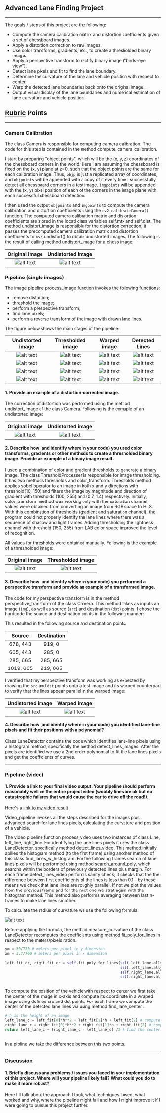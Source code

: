 ## Advanced Lane Finding Project

---

The goals / steps of this project are the following:

* Compute the camera calibration matrix and distortion coefficients given a set of chessboard images.
* Apply a distortion correction to raw images.
* Use color transforms, gradients, etc., to create a thresholded binary image.
* Apply a perspective transform to rectify binary image ("birds-eye view").
* Detect lane pixels and fit to find the lane boundary.
* Determine the curvature of the lane and vehicle position with respect to center.
* Warp the detected lane boundaries back onto the original image.
* Output visual display of the lane boundaries and numerical estimation of lane curvature and vehicle position.

[//]: # (Image References)

[image1]: ./output_images/original_calibration2.jpg "Original"
[image2]: ./output_images/undistort_calibration2.jpg "Undistorted"


[image11]: ./output_images/undistort_test3.jpg "Undistorted"
[image21]: ./output_images/undistort_straight_lines1.jpg "Undistorted"
[image31]: ./output_images/undistort_test1.jpg "Undistorted"
[image41]: ./output_images/undistort_test5.jpg "Undistorted"

[image12]: ./output_images/binary_test3.jpg
[image22]: ./output_images/binary_straight_lines1.jpg
[image32]: ./output_images/binary_test1.jpg
[image42]: ./output_images/binary_test5.jpg

[image13]: ./output_images/warped_test3.jpg
[image23]: ./output_images/warped_straight_lines1.jpg
[image33]: ./output_images/warped_test1.jpg
[image43]: ./output_images/warped_test5.jpg

[image14]: ./output_images/final_test3.jpg
[image24]: ./output_images/final_straight_lines1.jpg
[image34]: ./output_images/final_test1.jpg
[image44]: ./output_images/final_test5.jpg

[image3]: ./test_images/test4.jpg
[image4]: ./output_images/undistort_test4.jpg
[image5]: ./test_images/test6.jpg
[image6]: ./output_images/binary_test6.jpg
[image7]: ./output_images/undistort_straight_lines2.jpg
[image8]: ./output_images/warped_straight_lines2.jpg
[image9]: ./examples/formula.png 

[video1]: ./video_output/project_video.mp4 "Video"

## [Rubric](https://review.udacity.com/#!/rubrics/571/view) Points


---

### Camera Calibration

The class Camera is responsible for computing camera calibration. The code for this step is contained in the method compute_camera_calibration.

I start by preparing "object points", which will be the (x, y, z) coordinates of the chessboard corners in the world. Here I am assuming the chessboard is fixed on the (x, y) plane at z=0, such that the object points are the same for each calibration image.  Thus, `objp` is just a replicated array of coordinates, and `objpoints` will be appended with a copy of it every time I successfully detect all chessboard corners in a test image.  `imgpoints` will be appended with the (x, y) pixel position of each of the corners in the image plane with each successful chessboard detection.  

I then used the output `objpoints` and `imgpoints` to compute the camera calibration and distortion coefficients using the `cv2.calibrateCamera()` function.  The computed camera calibration matrix and distortion coefficients are stored in the locatl class variables self.mtx and self.dist. The method undistort_image is responsible for the distortion correction; it passes the precomputed camera calibration matrix and distortion coefficients to cv2.undistort() to obtain undistorted images. The following is the result of calling method undistort_image for a chess image:

Original image             |  Undistorted image
:-------------------------:|:-------------------------:
![alt text][image1]       |  ![alt text][image2]


### Pipeline (single images)

The image pipeline process_image function invokes the following functions:
* remove distortion;
* threshold the image;
* perform a prespective transform;
* find lane pixels;
* perform a reverse transform of the image with drawn lane lines.

The figure below shows the main stages of the pipeline:

Undistorted image          |  Thresholded image       |  Warped image          |  Detected Lines           
:-------------------------:|:------------------------:|:----------------------:|:-------------------------:
![alt text][image11]       |  ![alt text][image12]    |   ![alt text][image13] |  ![alt text][image14]     
![alt text][image21]       |  ![alt text][image22]    |   ![alt text][image23] |  ![alt text][image24]      
![alt text][image31]       |  ![alt text][image32]    |   ![alt text][image33] |  ![alt text][image34]     
![alt text][image41]       |  ![alt text][image42]    |   ![alt text][image43] |  ![alt text][image44]     

#### 1. Provide an example of a distortion-corrected image.

The correction of distortion was performed using the method undistort_image of the class Camera. Following is the exmaple of an undistorted image:

Original image             |  Undistorted image
:-------------------------:|:-------------------------:
![alt text][image3]       |  ![alt text][image4]

#### 2. Describe how (and identify where in your code) you used color transforms, gradients or other methods to create a thresholded binary image.  Provide an example of a binary image result.

I used a combination of color and gradient thresholds to generate a binary image. The class ThresholdProcesser is responsible for image thresholding. It has two methods thresholds and color_transform. Thresholds method applies sobel operator to an image in both x and y directions with threshold(10, 150) and filters the image by magnitude and direction of gradient with thresholds (100, 255)  and (0.7, 1.4) respectively. Initially, color_transform method was working only with the saturation channel; values were obtained from converting an image from RGB space to HLS. With this combination of thresholds (gradient and saturation channel), the program could not properly identify the lane lines where there was a sequence of shadow and light frames. Adding thresholding the lightness channel with threshold (150, 255) from LAB color space improved the level of recognition. 

All values for thresholds were obtained manually. Following is the example of a thresholded image:

Original image             |  Thresholded image
:-------------------------:|:-------------------------:
![alt text][image5]       |  ![alt text][image6]

#### 3. Describe how (and identify where in your code) you performed a perspective transform and provide an example of a transformed image.

The code for my perspective transform is in the method perspective_transform of the class Camera. This method takes as inputs an image (`img`), as well as source (`src`) and destination (`dst`) points. I chose the hardcode the source and destination points in the following manner:

This resulted in the following source and destination points:

| Source        | Destination   | 
|:-------------:|:-------------:| 
| 678, 443      | 919, 0        | 
| 605, 443      | 285, 0      |
| 285, 665      | 285, 665      |
| 1019, 665     | 919, 665      |

I verified that my perspective transform was working as expected by drawing the `src` and `dst` points onto a test image and its warped counterpart to verify that the lines appear parallel in the warped image:

Undistorted image          |  Warped image
:-------------------------:|:-------------------------:
![alt text][image7]       |  ![alt text][image8]

#### 4. Describe how (and identify where in your code) you identified lane-line pixels and fit their positions with a polynomial?

Class LaneDetector contains the code which identifies lane-line pixels using a histogram method, specifically the method detect_lines_images. After the pixels are identified we use a 2nd order polynomial to fit the lane lines pixels and get the coefficients of curves.

---

### Pipeline (video)

#### 1. Provide a link to your final video output.  Your pipeline should perform reasonably well on the entire project video (wobbly lines are ok but no catastrophic failures that would cause the car to drive off the road!).

Here's a [link to my video result](./project_video.mp4)

Video_pipeline invokes all the steps described for the images plus advanced search for lane lines pixels, calculating the curvature and position of a vehicle.

The video pipeline function process_video uses two instances of class Line, left_line, right_line. For identifying the lane lines pixels it uses the class LaneDetector, specifically method detect_lines_video. This method initially apllies the histogram method (to the first frame) using another method of this class find_lanes_w_histogram. For the following frames search of lane lines pixels will be performed using method search_around_poly, which searchs within the borders of previously detected lines plus margin. For each frame detect_lines_video performs sanity check; it checks that the the difference between first coefficients of the lines is less than 0.1 - by these means we check that lane lines are roughly parallel. If not we plot the values from the previous frame and for the next one we strat again with the histogram method. This method also performs averaging between last n-frames to make lane lines smother.  

To calculate the radius of curvature we use the following formula:

![alt text][image9]

Before applying the formula, the method measure_curvature of the class LaneDetector recomputes the coefficients using method fit_poly_for_lines in respect to the meters/pixels ration.

```python
ym = 30/720 # meters per pixel in y dimension
xm = 3.7/700 # meters per pixel in x dimension
        
left_fit_cr, right_fit_cr = self.fit_poly_for_lines(self.left_lane.allx*xm, 
                                                    self.left_lane.ally*ym, 
                                                    self.right_lane.allx*xm, 
                                                    self.right_lane.ally*ym)
             
```
To compute the position of the vehicle with respect to center we first take the center of the image in x-axis and compute its coordinate in a wraped image using defined src and dst points. For each frame we compute the center of the detected lane lines via using method find_lane_center : 

```python
# h is the height of an image
left_lane_c = left_fit[0]*h**2 + left_fit[1]*h + left_fit[2] # compute x-coordinate for left line
right_lane_c = right_fit[0]*h**2 + right_fit[1]*h + right_fit[2] # compute x-coordinate for right line
return left_lane_c + (right_lane_c - left_lane_c) /2 # find the center between two lines 
             
```
In a pipline we take the difference between this two points. 

---

### Discussion

#### 1. Briefly discuss any problems / issues you faced in your implementation of this project.  Where will your pipeline likely fail?  What could you do to make it more robust?

Here I'll talk about the approach I took, what techniques I used, what worked and why, where the pipeline might fail and how I might improve it if I were going to pursue this project further.  
